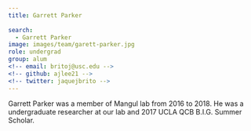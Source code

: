 ```yaml
---
title: Garrett Parker
 
search:
  - Garrett Parker
image: images/team/garett-parker.jpg
role: undergrad
group: alum
<!-- email: britoj@usc.edu -->
<!-- github: ajlee21 -->
<!-- twitter: jaquejbrito -->
---
```


Garrett Parker was a member of Mangul lab from 2016 to 2018. He was a undergraduate researcher at our lab and 2017 UCLA QCB B.I.G. Summer Scholar. 

